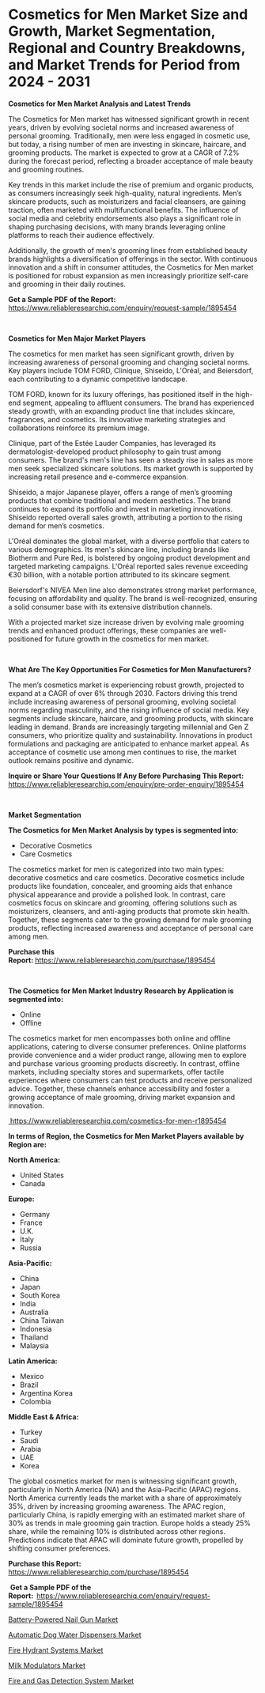 <p><h1>Cosmetics for Men Market Size and Growth, Market Segmentation, Regional and Country Breakdowns, and Market Trends for Period from 2024 -  2031</h1></p><p><strong>Cosmetics for Men Market Analysis and Latest Trends</strong></p>
<p><p>The Cosmetics for Men market has witnessed significant growth in recent years, driven by evolving societal norms and increased awareness of personal grooming. Traditionally, men were less engaged in cosmetic use, but today, a rising number of men are investing in skincare, haircare, and grooming products. The market is expected to grow at a CAGR of 7.2% during the forecast period, reflecting a broader acceptance of male beauty and grooming routines.</p><p>Key trends in this market include the rise of premium and organic products, as consumers increasingly seek high-quality, natural ingredients. Men’s skincare products, such as moisturizers and facial cleansers, are gaining traction, often marketed with multifunctional benefits. The influence of social media and celebrity endorsements also plays a significant role in shaping purchasing decisions, with many brands leveraging online platforms to reach their audience effectively.</p><p>Additionally, the growth of men's grooming lines from established beauty brands highlights a diversification of offerings in the sector. With continuous innovation and a shift in consumer attitudes, the Cosmetics for Men market is positioned for robust expansion as men increasingly prioritize self-care and grooming in their daily routines.</p></p>
<p><strong>Get a Sample PDF of the Report:&nbsp;</strong> <a href="https://www.reliableresearchiq.com/enquiry/request-sample/1895454?utm_campaign=1106&utm_medium=2&utm_source=Github&utm_content=ia&utm_term=24102024&utm_id=cosmetics-for-men">https://www.reliableresearchiq.com/enquiry/request-sample/1895454</a></p>
<p>&nbsp;</p>
<p><strong>Cosmetics for Men Major Market Players</strong></p>
<p><p>The cosmetics for men market has seen significant growth, driven by increasing awareness of personal grooming and changing societal norms. Key players include TOM FORD, Clinique, Shiseido, L'Oréal, and Beiersdorf, each contributing to a dynamic competitive landscape.</p><p>TOM FORD, known for its luxury offerings, has positioned itself in the high-end segment, appealing to affluent consumers. The brand has experienced steady growth, with an expanding product line that includes skincare, fragrances, and cosmetics. Its innovative marketing strategies and collaborations reinforce its premium image.</p><p>Clinique, part of the Estée Lauder Companies, has leveraged its dermatologist-developed product philosophy to gain trust among consumers. The brand's men's line has seen a steady rise in sales as more men seek specialized skincare solutions. Its market growth is supported by increasing retail presence and e-commerce expansion.</p><p>Shiseido, a major Japanese player, offers a range of men’s grooming products that combine traditional and modern aesthetics. The brand continues to expand its portfolio and invest in marketing innovations. Shiseido reported overall sales growth, attributing a portion to the rising demand for men’s cosmetics.</p><p>L'Oréal dominates the global market, with a diverse portfolio that caters to various demographics. Its men's skincare line, including brands like Biotherm and Pure Red, is bolstered by ongoing product development and targeted marketing campaigns. L'Oréal reported sales revenue exceeding €30 billion, with a notable portion attributed to its skincare segment.</p><p>Beiersdorf's NIVEA Men line also demonstrates strong market performance, focusing on affordability and quality. The brand is well-recognized, ensuring a solid consumer base with its extensive distribution channels.</p><p>With a projected market size increase driven by evolving male grooming trends and enhanced product offerings, these companies are well-positioned for future growth in the cosmetics for men market.</p></p>
<p>&nbsp;</p>
<p><strong>What Are The Key Opportunities For Cosmetics for Men Manufacturers?</strong></p>
<p><p>The men’s cosmetics market is experiencing robust growth, projected to expand at a CAGR of over 6% through 2030. Factors driving this trend include increasing awareness of personal grooming, evolving societal norms regarding masculinity, and the rising influence of social media. Key segments include skincare, haircare, and grooming products, with skincare leading in demand. Brands are increasingly targeting millennial and Gen Z consumers, who prioritize quality and sustainability. Innovations in product formulations and packaging are anticipated to enhance market appeal. As acceptance of cosmetic use among men continues to rise, the market outlook remains positive and dynamic.</p></p>
<p><strong>Inquire or Share Your Questions If Any Before Purchasing This Report:</strong> <a href="https://www.reliableresearchiq.com/enquiry/pre-order-enquiry/1895454?utm_campaign=1106&utm_medium=2&utm_source=Github&utm_content=ia&utm_term=24102024&utm_id=cosmetics-for-men">https://www.reliableresearchiq.com/enquiry/pre-order-enquiry/1895454</a></p>
<p>&nbsp;</p>
<p><strong>Market Segmentation</strong></p>
<p><strong>The Cosmetics for Men Market Analysis by types is segmented into:</strong></p>
<p><ul><li>Decorative Cosmetics</li><li>Care Cosmetics</li></ul></p>
<p><p>The cosmetics market for men is categorized into two main types: decorative cosmetics and care cosmetics. Decorative cosmetics include products like foundation, concealer, and grooming aids that enhance physical appearance and provide a polished look. In contrast, care cosmetics focus on skincare and grooming, offering solutions such as moisturizers, cleansers, and anti-aging products that promote skin health. Together, these segments cater to the growing demand for male grooming products, reflecting increased awareness and acceptance of personal care among men.</p></p>
<p><strong>Purchase this Report:&nbsp;</strong><a href="https://www.reliableresearchiq.com/purchase/1895454?utm_campaign=1106&utm_medium=2&utm_source=Github&utm_content=ia&utm_term=24102024&utm_id=cosmetics-for-men">https://www.reliableresearchiq.com/purchase/1895454</a></p>
<p>&nbsp;</p>
<p><strong>The Cosmetics for Men Market Industry Research by Application is segmented into:</strong></p>
<p><ul><li>Online</li><li>Offline</li></ul></p>
<p><p>The cosmetics market for men encompasses both online and offline applications, catering to diverse consumer preferences. Online platforms provide convenience and a wider product range, allowing men to explore and purchase various grooming products discreetly. In contrast, offline markets, including specialty stores and supermarkets, offer tactile experiences where consumers can test products and receive personalized advice. Together, these channels enhance accessibility and foster a growing acceptance of male grooming, driving market expansion and innovation.</p></p>
<p><a href="https://www.reliableresearchiq.com/cosmetics-for-men-r1895454?utm_campaign=1106&utm_medium=2&utm_source=Github&utm_content=ia&utm_term=24102024&utm_id=cosmetics-for-men">&nbsp;https://www.reliableresearchiq.com/cosmetics-for-men-r1895454</a></p>
<p><strong>In terms of Region, the Cosmetics for Men Market Players available by Region are:</strong></p>
<p>
    <p> <strong> North America: </strong>
        <ul>
            <li>United States</li>
            <li>Canada</li>
        </ul>
        </p> 
    <p> <strong> Europe: </strong>
        <ul>
            <li>Germany</li>
            <li>France</li>
            <li>U.K.</li>
            <li>Italy</li>
            <li>Russia</li>
        </ul>
        </p> 
    <p> <strong> Asia-Pacific: </strong>
        <ul>
            <li>China</li>
            <li>Japan</li>
            <li>South Korea</li>
            <li>India</li>
            <li>Australia</li>
            <li>China Taiwan</li>
            <li>Indonesia</li>
            <li>Thailand</li>
            <li>Malaysia</li>
        </ul>
        </p> 
    <p> <strong> Latin America: </strong>
        <ul>
            <li>Mexico</li>
            <li>Brazil</li>
            <li>Argentina Korea</li>
            <li>Colombia</li>
        </ul>
        </p> 
    <p> <strong> Middle East & Africa: </strong>
        <ul>
            <li>Turkey</li>
            <li>Saudi</li>
            <li>Arabia</li>
            <li>UAE</li>
            <li>Korea</li>
        </ul>
    </p>
    </p>
<p><p>The global cosmetics market for men is witnessing significant growth, particularly in North America (NA) and the Asia-Pacific (APAC) regions. North America currently leads the market with a share of approximately 35%, driven by increasing grooming awareness. The APAC region, particularly China, is rapidly emerging with an estimated market share of 30% as trends in male grooming gain traction. Europe holds a steady 25% share, while the remaining 10% is distributed across other regions. Predictions indicate that APAC will dominate future growth, propelled by shifting consumer preferences.</p></p>
<p><strong>Purchase this Report: </strong><a href="https://www.reliableresearchiq.com/purchase/1895454?utm_campaign=1106&utm_medium=2&utm_source=Github&utm_content=ia&utm_term=24102024&utm_id=cosmetics-for-men">https://www.reliableresearchiq.com/purchase/1895454</a></p>
<p>&nbsp;<strong>Get a Sample PDF of the Report:&nbsp;&nbsp;</strong><a href="https://www.reliableresearchiq.com/enquiry/request-sample/1895454?utm_campaign=1106&utm_medium=2&utm_source=Github&utm_content=ia&utm_term=24102024&utm_id=cosmetics-for-men">https://www.reliableresearchiq.com/enquiry/request-sample/1895454</a></p>
<p><strong></strong></p>
<p><p><a href="https://www.linkedin.com/pulse/battery-powered-nail-gun-market-global-share-ranking-overall-lgxif?utm_campaign=1106&utm_medium=2&utm_source=Github&utm_content=ia&utm_term=24102024&utm_id=cosmetics-for-men">Battery-Powered Nail Gun Market</a></p><p><a href="https://github.com/janeengrenong0/Market-Research-Report-List-1/blob/main/automatic-dog-water-dispensers-market.md?utm_campaign=1106&utm_medium=2&utm_source=Github&utm_content=ia&utm_term=24102024&utm_id=cosmetics-for-men">Automatic Dog Water Dispensers Market</a></p><p><a href="https://issuu.com/reportprime-2/docs/fire-hydrant-systems-market-size-20_40c1e6787e74a8?utm_campaign=1106&utm_medium=2&utm_source=Github&utm_content=ia&utm_term=24102024&utm_id=cosmetics-for-men">Fire Hydrant Systems Market</a></p><p><a href="https://github.com/hentonwytandusyl0/Market-Research-Report-List-1/blob/main/milk-modulators-market.md?utm_campaign=1106&utm_medium=2&utm_source=Github&utm_content=ia&utm_term=24102024&utm_id=cosmetics-for-men">Milk Modulators Market</a></p><p><a href="https://issuu.com/reportprime-2/docs/fire-and-gas-detection-system-marke_d4355b84496928?utm_campaign=1106&utm_medium=2&utm_source=Github&utm_content=ia&utm_term=24102024&utm_id=cosmetics-for-men">Fire and Gas Detection System Market</a></p></p>